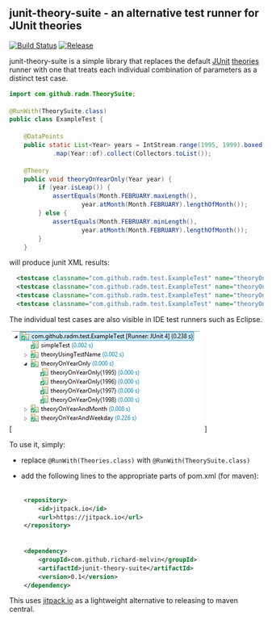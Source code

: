 ## junit-theory-suite - an alternative test runner for JUnit theories

[![Build Status](https://travis-ci.org/richard-melvin/junit-theory-suite.svg?branch=master)](https://travis-ci.org/richard-melvin/junit-theory-suite) [![Release](https://img.shields.io/github/release/richard-melvin/junit-theory-suite.svg?label=JitPack)](https://img.shields.io/github/release/richard-melvin/junit-theory-suite.svg?label=JitPack)


junit-theory-suite is a simple library that replaces the default [JUnit](https://github.com/junit-team/junit)
[theories](https://github.com/junit-team/junit/wiki/Theories) runner with
one that treats each individual combination of parameters as a distinct test case.

```java
import com.github.radm.TheorySuite;

@RunWith(TheorySuite.class)
public class ExampleTest {

	@DataPoints
	public static List<Year> years = IntStream.range(1995, 1999).boxed()
			.map(Year::of).collect(Collectors.toList());

	@Theory
	public void theoryOnYearOnly(Year year) {
		if (year.isLeap()) {
			assertEquals(Month.FEBRUARY.maxLength(),
					year.atMonth(Month.FEBRUARY).lengthOfMonth());
		} else {
			assertEquals(Month.FEBRUARY.minLength(),
					year.atMonth(Month.FEBRUARY).lengthOfMonth());
		}
	}

```

will produce junit XML results:

```xml
  <testcase classname="com.github.radm.test.ExampleTest" name="theoryOnYearOnly(1995)" time="0"/>
  <testcase classname="com.github.radm.test.ExampleTest" name="theoryOnYearOnly(1996)" time="0"/>
  <testcase classname="com.github.radm.test.ExampleTest" name="theoryOnYearOnly(1997)" time="0"/>
  <testcase classname="com.github.radm.test.ExampleTest" name="theoryOnYearOnly(1998)" time="0.001"/>
```

The individual test cases are also visible in IDE test runners such as Eclipse.

[![Eclipse runner](runner.png?raw=true)]

To use it, simply:


- replace `@RunWith(Theories.class)` with `@RunWith(TheorySuite.class)`

- add the following lines to the appropriate parts of pom.xml (for maven):

```xml

	<repository>
	    <id>jitpack.io</id>
	    <url>https://jitpack.io</url>
	</repository>


	<dependency>
	    <groupId>com.github.richard-melvin</groupId>
	    <artifactId>junit-theory-suite</artifactId>
	    <version>0.1</version>
	</dependency>

```

This uses [jitpack.io](https://jitpack.io/) as a lightweight alternative to releasing to maven central.